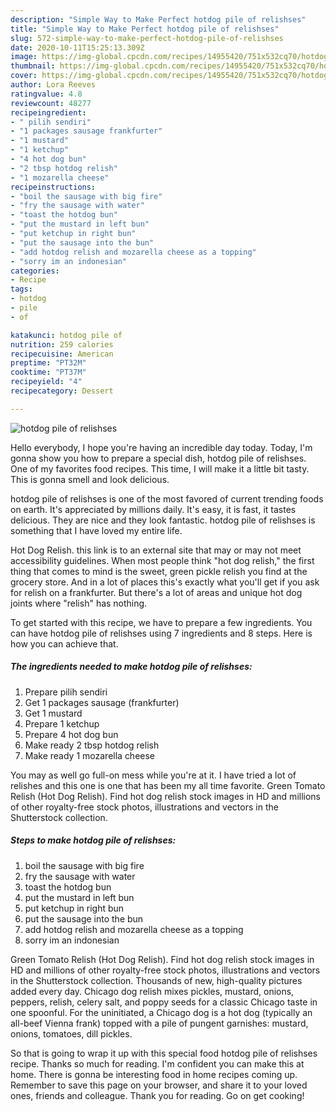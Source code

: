 ```yaml
---
description: "Simple Way to Make Perfect hotdog pile of relishses"
title: "Simple Way to Make Perfect hotdog pile of relishses"
slug: 572-simple-way-to-make-perfect-hotdog-pile-of-relishses
date: 2020-10-11T15:25:13.309Z
image: https://img-global.cpcdn.com/recipes/14955420/751x532cq70/hotdog-pile-of-relishses-recipe-main-photo.jpg
thumbnail: https://img-global.cpcdn.com/recipes/14955420/751x532cq70/hotdog-pile-of-relishses-recipe-main-photo.jpg
cover: https://img-global.cpcdn.com/recipes/14955420/751x532cq70/hotdog-pile-of-relishses-recipe-main-photo.jpg
author: Lora Reeves
ratingvalue: 4.8
reviewcount: 48277
recipeingredient:
- " pilih sendiri"
- "1 packages sausage frankfurter"
- "1 mustard"
- "1 ketchup"
- "4 hot dog bun"
- "2 tbsp hotdog relish"
- "1 mozarella cheese"
recipeinstructions:
- "boil the sausage with big fire"
- "fry the sausage with water"
- "toast the hotdog bun"
- "put the mustard in left bun"
- "put ketchup in right bun"
- "put the sausage into the bun"
- "add hotdog relish and mozarella cheese as a topping"
- "sorry im an indonesian"
categories:
- Recipe
tags:
- hotdog
- pile
- of

katakunci: hotdog pile of 
nutrition: 259 calories
recipecuisine: American
preptime: "PT32M"
cooktime: "PT37M"
recipeyield: "4"
recipecategory: Dessert

---
```



![hotdog pile of relishses](https://img-global.cpcdn.com/recipes/14955420/751x532cq70/hotdog-pile-of-relishses-recipe-main-photo.jpg)

Hello everybody, I hope you're having an incredible day today. Today, I'm gonna show you how to prepare a special dish, hotdog pile of relishses. One of my favorites food recipes. This time, I will make it a little bit tasty. This is gonna smell and look delicious.

hotdog pile of relishses is one of the most favored of current trending foods on earth. It's appreciated by millions daily. It's easy, it is fast, it tastes delicious. They are nice and they look fantastic. hotdog pile of relishses is something that I have loved my entire life.

Hot Dog Relish. this link is to an external site that may or may not meet accessibility guidelines. When most people think &#34;hot dog relish,&#34; the first thing that comes to mind is the sweet, green pickle relish you find at the grocery store. And in a lot of places this&#39;s exactly what you&#39;ll get if you ask for relish on a frankfurter. But there&#39;s a lot of areas and unique hot dog joints where &#34;relish&#34; has nothing.


To get started with this recipe, we have to prepare a few ingredients. You can have hotdog pile of relishses using 7 ingredients and 8 steps. Here is how you can achieve that.

<!--inarticleads1-->

##### The ingredients needed to make hotdog pile of relishses:

1. Prepare  pilih sendiri
1. Get 1 packages sausage (frankfurter)
1. Get 1 mustard
1. Prepare 1 ketchup
1. Prepare 4 hot dog bun
1. Make ready 2 tbsp hotdog relish
1. Make ready 1 mozarella cheese


You may as well go full-on mess while you&#39;re at it. I have tried a lot of relishes and this one is one that has been my all time favorite. Green Tomato Relish (Hot Dog Relish). Find hot dog relish stock images in HD and millions of other royalty-free stock photos, illustrations and vectors in the Shutterstock collection. 

<!--inarticleads2-->

##### Steps to make hotdog pile of relishses:

1. boil the sausage with big fire
1. fry the sausage with water
1. toast the hotdog bun
1. put the mustard in left bun
1. put ketchup in right bun
1. put the sausage into the bun
1. add hotdog relish and mozarella cheese as a topping
1. sorry im an indonesian


Green Tomato Relish (Hot Dog Relish). Find hot dog relish stock images in HD and millions of other royalty-free stock photos, illustrations and vectors in the Shutterstock collection. Thousands of new, high-quality pictures added every day. Chicago dog relish mixes pickles, mustard, onions, peppers, relish, celery salt, and poppy seeds for a classic Chicago taste in one spoonful. For the uninitiated, a Chicago dog is a hot dog (typically an all-beef Vienna frank) topped with a pile of pungent garnishes: mustard, onions, tomatoes, dill pickles. 

So that is going to wrap it up with this special food hotdog pile of relishses recipe. Thanks so much for reading. I'm confident you can make this at home. There is gonna be interesting food in home recipes coming up. Remember to save this page on your browser, and share it to your loved ones, friends and colleague. Thank you for reading. Go on get cooking!
